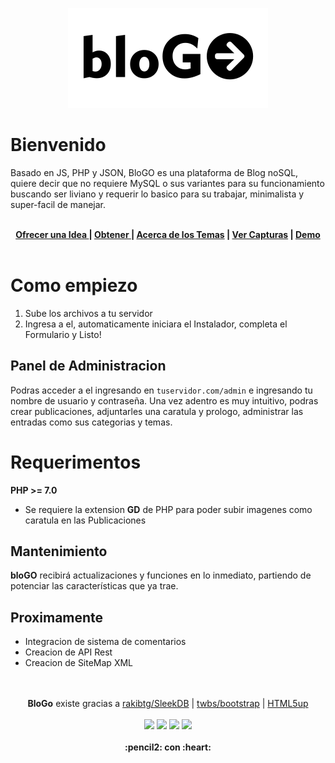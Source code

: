 

<p align="center">
  <img src="https://raw.githubusercontent.com/gusgeek/bloGo/produccion/admin/assets/img/logo.svg">
</p>

# Bienvenido

Basado en JS, PHP y JSON, BloGO es una plataforma de Blog noSQL, quiere decir que no requiere MySQL o sus variantes para su funcionamiento buscando ser liviano y requerir lo basico para su trabajar, minimalista y super-facil de manejar.
<br><br>
<p align="center">
<strong>
<a href="https://github.com/gusgeek/bloGo-app/issues/new"> Ofrecer una Idea </a> | <a href="https://github.com/gusgeek/bloGo-app/releases/latest"> Obtener </a> | <a href="https://github.com/gusgeek/bloGo-thm"> Acerca de los Temas</a> | <a href="https://github.com/gusgeek/bloGo-app/tree/Artworks/Capturas">Ver Capturas</a> | <a href="https://blogo-nosql.herokuapp.com/">Demo</a>
  </strong>
<br><br>
</p>

# Como empiezo
1) Sube los archivos a tu servidor
2) Ingresa a el, automaticamente iniciara el Instalador, completa el Formulario y Listo!

## Panel de Administracion
Podras acceder a el ingresando en ```tuservidor.com/admin``` e ingresando tu nombre de usuario y contraseña.
Una vez adentro es muy intuitivo, podras crear publicaciones, adjuntarles una caratula y prologo, administrar las entradas como sus categorias y temas. 

# Requerimentos

**PHP >= 7.0** 
  - Se requiere la extension **GD** de PHP para poder subir imagenes como caratula en las Publicaciones
 
## Mantenimiento

 **bloGO** recibirá actualizaciones y funciones en lo inmediato, partiendo de potenciar las características que ya trae. 
 
## Proximamente
- Integracion de sistema de comentarios
- Creacion de API Rest
- Creacion de SiteMap XML

<p align="center">
  <br><br>
  <strong>BloGo</strong> existe gracias a <a href="https://github.com/rakibtg/SleekDB">rakibtg/SleekDB</a> | <a href="https://github.com/twbs/bootstrap">twbs/bootstrap</a> | <a href="https://html5up.net/">HTML5up</a>
  <br><br>
    <img src="https://img.shields.io/github/downloads/gusgeek/bloGo-app/total">  
    <img src="https://img.shields.io/github/v/release/gusgeek/bloGo-app">  
    <img src="https://img.shields.io/github/release-date/gusgeek/bloGo-app">  
    <img src="https://img.shields.io/github/languages/code-size/gusgeek/bloGo-app">
  <br><br>
  <strong>:pencil2: con :heart:</strong>
</p>


